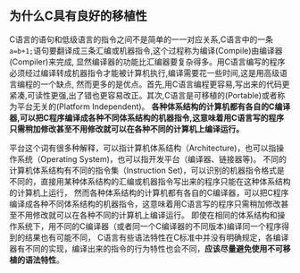 ## 为什么C具有良好的移植性

C语言的语句和低级语言的指令之间不是简单的一一对应关系,C语言中的一条`a=b+1;`语句要翻译成三条汇编或机器指令,这个过程称为编译(Compile)由编译器(Compiler)来完成,
显然编译器的功能比汇编器要复杂得多。用C语言编写的程序必须经过编译转成机器指令才能被计算机执行,编译需要花一些时间,这是用高级语言编程的一个缺点,
然而更多的是优点。首先,用C语言编程更容易,写出来的代码更紧凑,可读性更强,出了错也更容易改正。其次,C语言是可移植的(Portable)或者称为平台无关的(Platform Independent)。
**各种体系结构的计算机都有各自的C编译器,可以把C程序编译成各种不同体系结构的机器指令,这意味着用C语言写的程序只需稍加修改甚至不用修改就可以在各种不同的计算机上编译运行。**

平台这个词有很多种解释，可以指计算机体系结构（Architecture)，也可以指操作系统（Operating System)，也可以指开发平台（编译器、链接器等)。
不同的计算机体系结构有不同的指令集（Instruction Set)，可以识别的机器指令格式是不同的，直接用某种体系结构的汇编或机器指令写出来的程序只能在这种体系结构的计算机上运行，
然而各种体系结构的计算机都有各自的C编译器，可以把C程序编译成各种不同体系结构的机器指令，这意味着用C语言写的程序只需稍加修改甚至不用修改就可以在各种不同的计算机上编译运行。
即使在相同的体系结构和操作系统下，用不同的C编译器（或者同一个C编译器的不同版本)编译同一个程序得到的结果也有可能不同，
C语言有些语法特性在C标准中并没有明确规定，各编译器有不同的实现，编译出来的指令的行为特性也会不同，**应该尽量避免使用不可移植的语法特性**。